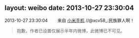 layout: weibo
date: 2013-10-27 23:30:04
---
2013-10-27 23:30:04  &nbsp;&nbsp;&nbsp;&nbsp;&nbsp;&nbsp; 来自 <a href="http://app.weibo.com/t/feed/22zMnn" rel="nofollow">小米手机</a>
//@xcv58_:民族罪人啊！
>  抱歉，作者已设置仅展示半年内微博，此微博已不可见。 ​​​
